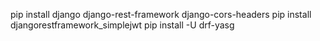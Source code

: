 pip install django django-rest-framework django-cors-headers
pip install djangorestframework_simplejwt
pip install -U drf-yasg
